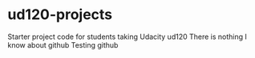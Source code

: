 ud120-projects
==============

Starter project code for students taking Udacity ud120
There is nothing I know about github
Testing github
